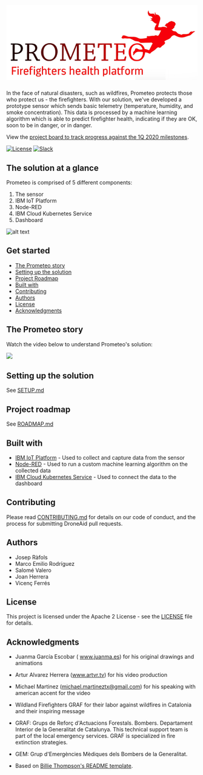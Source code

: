 # ![Prometeo](/screenshots/prometeo.png?raw=true)

In the face of natural disasters, such as wildfires, Prometeo protects those who protect us - the firefighters. With our solution, we've developed a prototype sensor which sends basic telemetry (temperature, humidity, and smoke concentration). This data is processed by a machine learning algorithm which is able to predict firefighter health, indicating if they are OK, soon to be in danger, or in danger.

View the [project board to track progress against the 1Q 2020 milestones](https://github.com/Code-and-Response/Prometeo/projects/1).

[![License](https://img.shields.io/badge/License-Apache2-blue.svg)](https://www.apache.org/licenses/LICENSE-2.0) [![Slack](https://img.shields.io/badge/Join-Slack-blue)](https://join.slack.com/t/code-and-response/shared_invite/enQtNzkyMDUyODg1NDU5LTdkZDhmMjJkMWI1MDk1ODc2YTc2OTEwZTI4MGI3NDI0NmZmNTg0Zjg5NTVmYzNiNTYzNzRiM2JkZjYzOWIwMWE)

## The solution at a glance

Prometeo is comprised of 5 different components:
1. The sensor
2. IBM IoT Platform
3. Node-RED
4. IBM Cloud Kubernetes Service
5. Dashboard

![alt text](https://github.com/joraco-dev/prometeo/blob/master/content/Presentation2.png)

## Get started

* [The Prometeo story](#the-prometeo-story)
* [Setting up the solution](#setting-up-the-solution)
* [Project Roadmap](#project-roadmap)
* [Built with](#built-with)
* [Contributing](#contributing)
* [Authors](#authors)
* [License](#license)
* [Acknowledgments](#acknowledgments)

## The Prometeo story
Watch the video below to understand Prometeo's solution:

[![](http://img.youtube.com/vi/vOgCOoy_Bx0/0.jpg)](http://www.youtube.com/watch?v=vOgCOoy_Bx0)

## Setting up the solution
See [SETUP.md](SETUP.md)

## Project roadmap

See [ROADMAP.md](ROADMAP.md)

## Built with

* [IBM IoT Platform](https://www.ibm.com/internet-of-things/solutions/iot-platform/watson-iot-platform) - Used to collect and capture data from the sensor
* [Node-RED](https://nodered.org/) - Used to run a custom machine learning algorithm on the collected data
* [IBM Cloud Kubernetes Service](https://www.ibm.com/cloud/container-service/) - Used to connect the data to the dashboard

## Contributing

Please read [CONTRIBUTING.md](CONTRIBUTING.md) for details on our code of conduct, and the process for submitting DroneAid pull requests.

## Authors

* Josep Ràfols
* Marco Emilio Rodríguez
* Salomé Valero
* Joan Herrera
* Vicenç Ferrés

## License

This project is licensed under the Apache 2 License - see the [LICENSE](LICENSE) file for details.

## Acknowledgments
* Juanma García Escobar ( www.juanma.es) for his original drawings and animations
* Artur Alvarez Herrera (www.artvr.tv) for his video production
* Michael Martinez  (michael.martineztx@gmail.com) for his speaking with american accent for the video
* Wildland Firefighters GRAF for their labor against wildfires in Catalonia and their inspiring message
* GRAF: Grups de Reforç d'Actuacions Forestals. Bombers. Departament Interior de la Generalitat de Catalunya. This technical support team is part of the local emergency services.  GRAF is specialized in fire extinction strategies.

* GEM: Grup d'Emergències Mèdiques dels Bombers de la Generalitat.
* Based on [Billie Thompson's README template](https://gist.github.com/PurpleBooth/109311bb0361f32d87a2).
